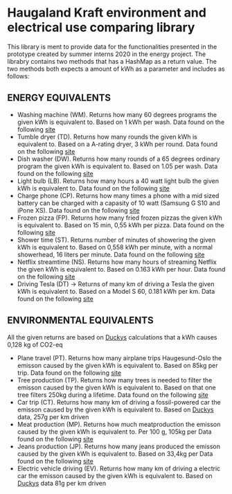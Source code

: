 # Haugaland Kraft environment and electrical use comparing library

This library is ment to provide data for the functionalities presented in the prototype created by summer interns 2020 in the energy project. 
The librabry contains two methods that has a HashMap as a return value. The two methods both expects a amount of kWh as a parameter and includes as follows:


## ENERGY EQUIVALENTS 

- Washing machine (WM). Returns how many 60 degrees programs the given kWh is equivalent to. Based on 1 kWh per wash. 
Data found on the following [site](https://www.huseierne.no/hus-bolig/tema/okonomi/hva-koster-det-a-bruke-vaskemaskinen-na) 
- Tumble dryer (TD). Returns how many rounds the given kWh is equivalent to. Based on a A-rating dryer, 3 kWh per round.
Data found on the following [site](https://www.huseierne.no/hus-bolig/tema/okonomi/hva-koster-det-a-bruke-vaskemaskinen-na)
- Dish washer (DW). Returns how many rounds of a 65 degrees ordinary program the given kWh is equivalent to. Based on 1.05 per wash.
Data found on the following [site](https://www.tv2.no/a/6570978/)
- Light bulb (LB). Returns how many hours a 40 watt light bulb the given kWh is equivalent to. 
Data found on the following [site](https://blogg.fortum.no/hvor-mye-koster-lyset-i-lyspaera)
- Charge phone (CP). Returns how many times a phone with a mid sized battery can be charged with a capasity of 10 watt (Samsung G S10 and iPone XS). 
Data found on the following [site](https://www.tek.no/artikkel/i/xP71qp/sa-mye-koster-det-a-lade-en-mobil-til-100-prosent-hver-eneste-dag-i-et)
- Frozen pizza (FP). Returns how many fried frozen pizzas the given kWh is equivalent to. Based on 15 min, 0,55 kWh per pizza.
Data found on the following [site](https://www.los.no/om-los/energilosen/stromsparing/Sa-mye-strom-bruker-de-elektriske-apparatene/)
- Shower time (ST). Returns number of minutes of showering the  given kWh is equivalent to. Based on 0,558 kWh per minute, with a normal showerhead, 16 liters per minute.
Data found on the following [site](https://www.dinside.no/bolig/hvor-mye-koster-det-a-ta-en-dusj/60988994) 
-  Netflix streamtime (NS). Returns how many hours of streaming Netflix the given kWh is equivalent to. Based on 0.163 kWh per hour.
Data found on the following [site](https://www.carbonbrief.org/factcheck-what-is-the-carbon-footprint-of-streaming-video-on-netflix)  
-  Driving Tesla (DT) -> Returns of many km of driving a Tesla the given kWh is equivalent to. Based on a Model S 60, 0.181 kWh per km.
Data found on the following [site](https://www.tesla.com/en_EU/support/european-union-energy-label)
   
   
 ## ENVIRONMENTAL EQUIVALENTS
 All the given returns are based on [Duckys](https://www.ducky.eco) calculations that a kWh causes 0,128 kg of CO2-eq
   
 - Plane travel (PT). Returns how many airplane trips Haugesund-Oslo the emisson caused by the given kWh is equivalent to. Based on 85kg per trip.
 Data found on the following [site](https://www.dagsavisen.no/nyheter/innenriks/sa-mye-forurenser-flyturene-dine-1.434165)
 - Tree production (TP). Returns how many trees is needed to filter the emisson caused by the given kWh is equivalent to. Based on that one tree filters 250kg during a lifetime.
 Data found on the following [site](https://mossy.earth/pages/carbon-offsetting-guide)
-  Car trip (CT). Returns how many km of driving a fossil-powered car the emisson caused by the given kWh is equivalent to. Based on [Duckys](https://www.ducky.eco) data, 257g per km driven 
-  Meat production (MP). Returns how much meatproduction the emisson caused by the given kWh is equivalent to. Per 100 g, 105kg per
 Data found on the following [site](https://forskning.no/landbruk-mat-miljo/enorm-utregning-sa-ille-er-kjott-for-miljoet/259128)
-  Jeans production (JP). Returns how many jeans produced the emisson caused by the given kWh is equivalent to. Based on 33,4kg per
 Data found on the following [site](https://e24.no/naeringsliv/i/Jorp8b/fns-handelsorgan-klesindustriens-utslipp-er-stoerre-enn-fly-og-sjoefart)
 - Electric vehicle driving (EV). Returns how many km of driving a electric car the emisson caused by the given kWh is equivalent to. Based on [Duckys](https://www.ducky.eco) data 81g per km driven 
 
 
 
 
   
